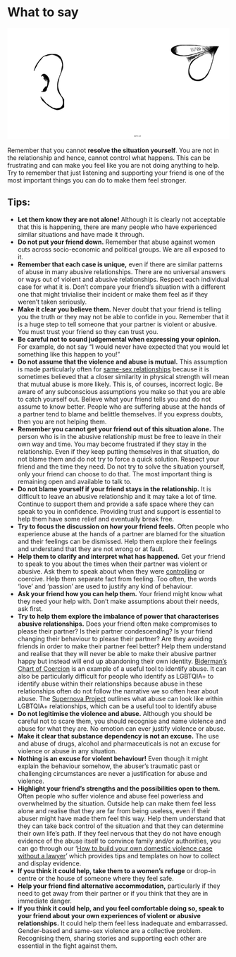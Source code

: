 # What to say

![](../.gitbook/assets/listen.gif)

Remember that you cannot **resolve the situation yourself**. You are not in the relationship and hence, cannot control what happens. This can be frustrating and can make you feel like you are not doing anything to help. Try to remember that just listening and supporting your friend is one of the most important things you can do to make them feel stronger.

## Tips:

* **Let them know they are not alone!** Although it is clearly not acceptable that this is happening, there are many people who have experienced similar situations and have made it through.
* **Do not put your friend down.** Remember that abuse against women cuts across socio-economic and political groups. We are all exposed to it.
* **Remember that each case is unique,** even if there are similar patterns of abuse in many abusive relationships. There are no universal answers or ways out of violent and abusive relationships. Respect each individual case for what it is. Don’t compare your friend’s situation with a different one that might trivialise their incident or make them feel as if they weren’t taken seriously.
* **Make it clear you believe them.** Never doubt that your friend is telling you the truth or they may not be able to confide in you. Remember that it is a huge step to tell someone that your partner is violent or abusive. You must trust your friend so they can trust you.
* **Be careful not to sound judgemental when expressing your opinion.** For example, do not say “I would never have expected that you would let something like this happen to you!”
* **Do not assume that the violence and abuse is mutual.** This assumption is made particularly often for [same-sex relationships](http://supernovaproject.org/) because it is sometimes believed that a closer similarity in physical strength will mean that mutual abuse is more likely. This is, of courses, incorrect logic. Be aware of any subconscious assumptions you make so that you are able to catch yourself out. Believe what your friend tells you and do not assume to know better. People who are suffering abuse at the hands of a partner tend to blame and belittle themselves. If you express doubts, then you are not helping them.
* **Remember you cannot get your friend out of this situation alone.** The person who is in the abusive relationship must be free to leave in their own way and time. You may become frustrated if they stay in the relationship. Even if they keep putting themselves in that situation, do not blame them and do not try to force a quick solution. Respect your friend and the time they need. Do not try to solve the situation yourself, only your friend can choose to do that. The most important thing is remaining open and available to talk to.
* **Do not blame yourself if your friend stays in the relationship.** It is difficult to leave an abusive relationship and it may take a lot of time. Continue to support them and provide a safe space where they can speak to you in confidence. Providing trust and support is essential to help them have some relief and eventually break free.
* **Try to focus the discussion on how your friend feels.** Often people who experience abuse at the hands of a partner are blamed for the situation and their feelings can be dismissed. Help them explore their feelings and understand that they are not wrong or at fault.
* **Help them to clarify and interpret what has happened.** Get your friend to speak to you about the times when their partner was violent or abusive. Ask them to speak about when they were [controlling](https://chayn.gitbooks.io/manipulation-is-abuse/content/) or coercive. Help them separate fact from feeling. Too often, the words ‘love’ and ‘passion’ are used to justify any kind of behaviour.
* **Ask your friend how you can help them.** Your friend might know what they need your help with. Don’t make assumptions about their needs, ask first.
* **Try to help them explore the imbalance of power that characterises abusive relationships.** Does your friend often make compromises to please their partner? Is their partner condescending? Is your friend changing their behaviour to please their partner? Are they avoiding friends in order to make their partner feel better? Help them understand and realise that they will never be able to make their abusive partner happy but instead will end up abandoning their own identity. [Biderman’s Chart of Coercion](https://niastories.files.wordpress.com/2013/09/bidermans_chart_of_coercion.pdf) is an example of a useful tool to identify abuse. It can also be particularly difficult for people who identify as LGBTQIA+ to identify abuse within their relationships because abuse in these relationships often do not follow the narrative we so often hear about abuse. The [Supernova Project](http://supernovaproject.org) outlines what abuse can look like within LGBTQIA+ relationships, which can be a useful tool to identify abuse
* **Do not legitimise the violence and abuse.** Although you should be careful not to scare them, you should recognise and name violence and abuse for what they are. No emotion can ever justify violence or abuse.
* **Make it clear that substance dependency is not an excuse.** The use and abuse of drugs, alcohol and pharmaceuticals is not an excuse for violence or abuse in any situation.
* **Nothing is an excuse for violent behaviour!** Even though it might explain the behaviour somehow, the abuser’s traumatic past or challenging circumstances are never a justification for abuse and violence.
* **Highlight your friend’s strengths and the possibilities open to them.** Often people who suffer violence and abuse feel powerless and overwhelmed by the situation. Outside help can make them feel less alone and realise that they are far from being useless, even if their abuser might have made them feel this way. Help them understand that they can take back control of the situation and that they can determine their own life’s path. If they feel nervous that they do not have enough evidence of the abuse itself to convince family and/or authorities, you can go through our ‘[How to build your own domestic violence case without a lawyer](https://chayn.gitbooks.io/how-to-build-your-domestic-abuse-case-without-a-l/content/)’ which provides tips and templates on how to collect and display evidence.
* **If you think it could help, take them to a women’s refuge** or drop-in centre or the house of someone where they feel safe.
* **Help your friend find alternative accommodation,** particularly if they need to get away from their partner or if you think that they are in immediate danger.
* **If you think it could help, and you feel comfortable doing so, speak to your friend about your own experiences of violent or abusive relationships.** It could help them feel less inadequate and embarrassed. Gender-based and same-sex violence are a collective problem. Recognising them, sharing stories and supporting each other are essential in the fight against them.

